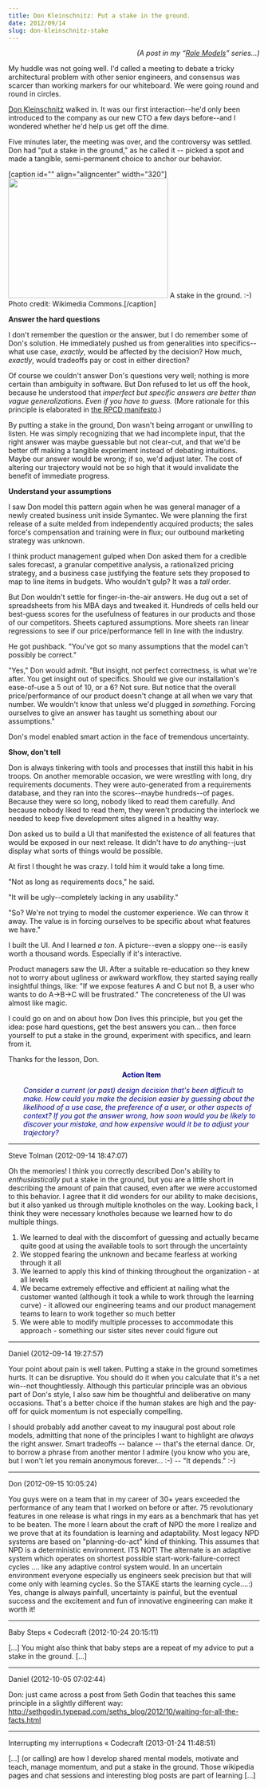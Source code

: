 ```yaml
---
title: Don Kleinschnitz: Put a stake in the ground.
date: 2012/09/14
slug: don-kleinschnitz-stake
---
```


<p style="text-align:right;"><em>(A post in my “<a href="/category/role-models/">Role Models</a>” series…)</em></p>
My huddle was not going well. I'd called a meeting to debate a tricky architectural problem with other senior engineers, and consensus was scarcer than working markers for our whiteboard. We were going round and round in circles.

<a href="http://www.linkedin.com/pub/don-kleinschnitz/1/779/6a4" target="_blank">Don Kleinschnitz</a> walked in. It was our first interaction--he'd only been introduced to the company as our new CTO a few days before--and I wondered whether he'd help us get off the dime.

Five minutes later, the meeting was over, and the controversy was settled. Don had "put a stake in the ground," as he called it -- picked a spot and made a tangible, semi-permanent choice to anchor our behavior.

[caption id="" align="aligncenter" width="320"]<a href="http://en.wikipedia.org/wiki/File:Wooden_stake_holding_guy_rope.jpg"><img title="wooden stake" src="http://upload.wikimedia.org/wikipedia/commons/thumb/4/4b/Wooden_stake_holding_guy_rope.jpg/320px-Wooden_stake_holding_guy_rope.jpg" alt="" width="320" height="240" /></a> A stake in the ground. :-) Photo credit: Wikimedia Commons.[/caption]

<strong>Answer the hard questions</strong>

I don't remember the question or the answer, but I do remember some of Don's solution. He immediately pushed us from generalities into specifics--what use case, <em>exactly</em>, would be affected by the decision? How much, <em>exactly</em>, would tradeoffs pay or cost in either direction?

Of course we couldn't answer Don's questions very well; nothing is more certain than ambiguity in software. But Don refused to let us off the hook, because he understood that <em>imperfect but specific answers are better than vague generalizations. Even if you have to guess.</em> (More rationale for this principle is elaborated in <a title="Role-Play Centered Design" href="/2012/06/20/role-play-centered-design/" target="_blank">the RPCD manifesto</a>.)

By putting a stake in the ground, Don wasn't being arrogant or unwilling to listen. He was simply recognizing that we had incomplete input, that the right answer was maybe guessable but not clear-cut, and that we'd be better off making a tangible experiment instead of debating intuitions. Maybe our answer would be wrong; if so, we'd adjust later. The cost of altering our trajectory would not be so high that it would invalidate the benefit of immediate progress.

<strong>Understand your assumptions</strong>

I saw Don model this pattern again when he was general manager of a newly created business unit inside Symantec. We were planning the first release of a suite melded from independently acquired products; the sales force's compensation and training were in flux; our outbound marketing strategy was unknown.

I think product management gulped when Don asked them for a credible sales forecast, a granular competitive analysis, a rationalized pricing strategy, and a business case justifying the feature sets they proposed to map to line items in budgets. Who wouldn't gulp? It was a <em>tall</em> order.

But Don wouldn't settle for finger-in-the-air answers. He dug out a set of spreadsheets from his MBA days and tweaked it. Hundreds of cells held our best-guess scores for the usefulness of features in our products and those of our competitors. Sheets captured assumptions. More sheets ran linear regressions to see if our price/performance fell in line with the industry.

He got pushback. "You've got so many assumptions that the model can't possibly be correct."

"Yes," Don would admit. "But insight, not perfect correctness, is what we're after. You get insight out of specifics. Should we give our installation's ease-of-use a 5 out of 10, or a 6? Not sure. But notice that the overall price/performance of our product doesn't change at all when we vary that number. We wouldn't know that unless we'd plugged in <em>something</em>. Forcing ourselves to give an answer has taught us something about our assumptions."

Don's model enabled smart action in the face of tremendous uncertainty.

<strong>Show, don't tell</strong>

Don is always tinkering with tools and processes that instill this habit in his troops. On another memorable occasion, we were wrestling with long, dry requirements documents. They were auto-generated from a requirements database, and they ran into the scores--maybe hundreds--of pages. Because they were so long, nobody liked to read them carefully. And because nobody liked to read them, they weren't producing the interlock we needed to keep five development sites aligned in a healthy way.

Don asked us to build a UI that manifested the existence of all features that would be exposed in our next release. It didn't have to <em>do</em> anything--just display what sorts of things would be possible.

At first I thought he was crazy. I told him it would take a long time.

"Not as long as requirements docs," he said.

"It will be ugly--completely lacking in any usability."

"So? We're not trying to model the customer experience. We can throw it away. The value is in forcing ourselves to be specific about what features we have."

I built the UI. And I learned <em>a ton</em>. A picture--even a sloppy one--is easily worth a thousand words. Especially if it's interactive.

Product managers saw the UI. After a suitable re-education so they knew not to worry about ugliness or awkward workflow, they started saying really insightful things, like: "If we expose features A and C but not B, a user who wants to do A→B→C will be frustrated." The concreteness of the UI was almost like magic.

I could go on and on about how Don lives this principle, but you get the idea: pose hard questions, get the best answers you can… then force yourself to put a stake in the ground, experiment with specifics, and learn from it.

Thanks for the lesson, Don.
<p style="padding-left:30px;text-align:center;"><span style="color:#000080;"><strong>Action Item</strong></span></p>
<p style="padding-left:30px;"><span style="color:#000080;"><em>Consider a current (or past) design decision that's been difficult to make. How could you make the decision easier by guessing about the likelihood of a use case, the preference of a user, or other aspects of context? If you got the answer wrong, how soon would you be likely to discover your mistake, and how expensive would it be to adjust your trajectory?</em></span></p>

---

Steve Tolman (2012-09-14 18:47:07)

Oh the memories!  I think you correctly described Don's ability to *enthusiastically* put a stake in the ground, but you are a little short in describing the amount of pain that caused, even after we were accustomed to this behavior.  I agree that it did wonders for our ability to make decisions, but it also yanked us through multiple knotholes on the way.  Looking back, I think they were necessary knotholes because we learned how to do multiple things.
1. We learned to deal with the discomfort of guessing and actually became quite good at using the available tools to sort through the uncertainty
2. We stopped fearing the unknown and became fearless at working through it all
3. We learned to apply this kind of thinking throughout the organization - at all levels
4. We became extremely effective and efficient at nailing what the customer wanted (although it took a while to work through the learning curve) - it allowed our engineering teams and our product management teams to learn to work together so much better
5. We were able to modify multiple processes to accommodate this approach - something our sister sites never could figure out

---

Daniel (2012-09-14 19:27:57)

Your point about pain is well taken. Putting a stake in the ground sometimes hurts. It can be disruptive. You should do it when you calculate that it's a net win--not thoughtlessly. Although this particular principle was an obvious part of Don's style, I also saw him be thoughtful and deliberative on many occasions. That's a better choice if the human stakes are high and the pay-off for quick momentum is not especially compelling.

I should probably add another caveat to my inaugural post about role models, admitting that none of the principles I want to highlight are <em>always</em> the right answer. Smart tradeoffs -- balance -- that's the eternal dance. Or, to borrow a phrase from another mentor I admire (you know who you are, but I won't let you remain anonymous forever... :-) -- "It depends." :-)

---

Don (2012-09-15 10:05:24)

You guys were on a team that in my career of 30+ years exceeded the performance of any team that I worked on before or after. 75 revolutionary features in one release is what rings in my ears as a benchmark that has yet to be beaten.
The more I learn about the craft of NPD the more I realize and we prove that at its foundation is learning and adaptability.
Most legacy NPD systems are based on "planning-do-act" kind of thinking. This assumes that NPD is a deterministic environment. ITS NOT!
The alternate is an adaptive system which operates on shortest possible start-work-failure-correct cycles .... like any adaptive control system would.
In an uncertain environment everyone especially us engineers seek precision but that will come only with learning cycles. So the STAKE starts the learning cycle....:)
Yes, change is always painfull, uncertainty is painful, but the eventual success and the excitement and fun of innovative engineering can make it worth it!

---

Baby Steps &laquo; Codecraft (2012-10-24 20:15:11)

[...] You might also think that baby steps are a repeat of my advice to put a stake in the ground. [...]

---

Daniel (2012-10-05 07:02:44)

Don: just came across a post from Seth Godin that teaches this same principle in a slightly different way: http://sethgodin.typepad.com/seths_blog/2012/10/waiting-for-all-the-facts.html

---

Interrupting my interruptions &laquo; Codecraft (2013-01-24 11:48:51)

[...] (or calling) are how I develop shared mental models, motivate and teach, manage momentum, and put a stake in the ground. Those wikipedia pages and chat sessions and interesting blog posts are part of learning [...]